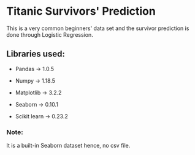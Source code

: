 # Titanic Survivors' Prediction
This is a very common beginners' data set and the survivor prediction is done through Logistic Regression. 

## Libraries used:

* Pandas -> 1.0.5

* Numpy -> 1.18.5

* Matplotlib -> 3.2.2

* Seaborn -> 0.10.1

* Scikit learn -> 0.23.2

### Note:
It is a built-in Seaborn dataset hence, no csv file.
